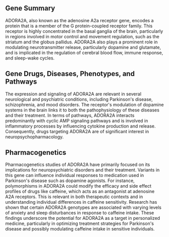 ## Gene Summary
ADORA2A, also known as the adenosine A2a receptor gene, encodes a protein that is a member of the G protein-coupled receptor family. This receptor is highly concentrated in the basal ganglia of the brain, particularly in regions involved in motor control and movement regulation, such as the striatum and the globus pallidus. ADORA2A also plays a prominent role in modulating neurotransmitter release, particularly dopamine and glutamate, and is implicated in the regulation of cerebral blood flow, immune response, and sleep-wake cycles.

## Gene Drugs, Diseases, Phenotypes, and Pathways
The expression and signaling of ADORA2A are relevant in several neurological and psychiatric conditions, including Parkinson's disease, schizophrenia, and mood disorders. The receptor's modulation of dopamine systems in the brain links it to both the pathophysiology of these diseases and their treatment. In terms of pathways, ADORA2A interacts predominantly with cyclic AMP signaling pathways and is involved in inflammatory processes by influencing cytokine production and release. Consequently, drugs targeting ADORA2A are of significant interest in neuropsychopharmacology.

## Pharmacogenetics
Pharmacogenetics studies of ADORA2A have primarily focused on its implications for neuropsychiatric disorders and their treatment. Variants in this gene can influence individual responses to medication used in Parkinson's disease such as dopamine agonists. For instance, polymorphisms in ADORA2A could modify the efficacy and side effect profiles of drugs like caffeine, which acts as an antagonist at adenosine A2A receptors. This is relevant in both therapeutic contexts and in understanding individual differences in caffeine sensitivity. Research has shown that certain ADORA2A genotypes are associated with varying levels of anxiety and sleep disturbances in response to caffeine intake. These findings underscore the potential for ADORA2A as a target in personalized medicine, particularly in optimizing treatment strategies for Parkinson's disease and possibly modulating caffeine intake in sensitive individuals.